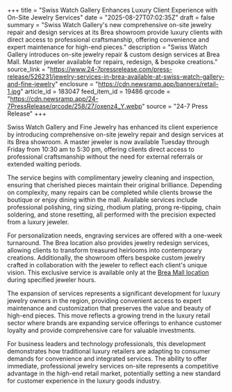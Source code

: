 +++
title = "Swiss Watch Gallery Enhances Luxury Client Experience with On-Site Jewelry Services"
date = "2025-08-27T07:02:35Z"
draft = false
summary = "Swiss Watch Gallery's new comprehensive on-site jewelry repair and design services at its Brea showroom provide luxury clients with direct access to professional craftsmanship, offering convenience and expert maintenance for high-end pieces."
description = "Swiss Watch Gallery introduces on-site jewelry repair & custom design services at Brea Mall. Master jeweler available for repairs, redesign, & bespoke creations."
source_link = "https://www.24-7pressrelease.com/press-release/526231/jewelry-services-in-brea-available-at-swiss-watch-gallery-and-fine-jewelry"
enclosure = "https://cdn.newsramp.app/banners/retail-1.jpg"
article_id = 183047
feed_item_id = 19486
qrcode = "https://cdn.newsramp.app/24-7PressRelease/qrcode/258/27/oxenz4_Y.webp"
source = "24-7 Press Release"
+++

<p>Swiss Watch Gallery and Fine Jewelry has enhanced its client experience by introducing comprehensive on-site jewelry repair and design services at its Brea showroom. A master jeweler is now available Tuesday through Friday from 10:30 am to 5:30 pm, offering clients direct access to professional craftsmanship without the need for external referrals or extended waiting periods.</p><p>The service begins with complimentary jewelry cleaning and inspection, ensuring that cherished pieces maintain their original brilliance. Depending on complexity, many repairs can be completed while clients browse the boutique or enjoy dining within the mall. Available services include professional polishing, ring sizing, rhodium plating, prong re-tipping, chain soldering, and stone resetting, all performed with the precision expected from a luxury jeweler.</p><p>For personalization needs, engraving services are offered with a one-week turnaround. The Brea location also provides jewelry redesign services, allowing clients to transform treasured heirlooms into contemporary creations. Additionally, the showroom offers bespoke custom jewelry crafted in collaboration with the jeweler to reflect each client's unique vision. This exclusive service is available only at the <a href="https://www.breamall.com" rel="nofollow" target="_blank">Brea Mall location</a> during specified jeweler hours.</p><p>The expansion of services represents a significant development for luxury jewelry owners in the region, providing convenient access to expert maintenance and customization that preserves the value and beauty of high-end pieces. This move reflects a growing trend in the luxury retail sector where brands are expanding service offerings to enhance customer loyalty and provide comprehensive care for valuable investments.</p><p>For business leaders and technology professionals, this development demonstrates how traditional luxury retailers are adapting to consumer demands for convenience and integrated services. The ability to offer immediate, professional jewelry services on-site represents a competitive advantage in the high-end retail market, potentially setting a new standard for customer experience in the luxury goods industry.</p>